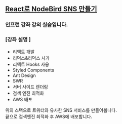 ## <a href="https://www.inflearn.com/course/%EB%85%B8%EB%93%9C%EB%B2%84%EB%93%9C-%EB%A6%AC%EC%95%A1%ED%8A%B8-%EB%A6%AC%EB%89%B4%EC%96%BC#" > React로 NodeBird SNS 만들기</a>

### 인프런 강좌 강의 실습입니다.

### [강좌 설명 ]

- 리액트 개발
- 리덕스&리덕스 사가
- 리액트 Hooks 사용
- Styled Components
- Ant Design
- SWR
- 서버 사이드 렌더링
- 검색 엔진 최적화
- AWS 배포

위의 스택으로 트위터와 유사한 SNS 서비스를 만들어봅니다. <br/>
끝으로 검색엔진 최적화 후 AWS에 배포합니다.

